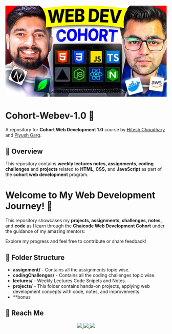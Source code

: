 ![Profile Image](./webDevCohort_HiteshSir_PiyushSir.webp)


# Cohort-Webev-1.0 🚀

A repository for **Cohort Web Development 1.0** course by [Hitesh Choudhary](https://www.youtube.com/@chaiaurcode) and [Piyush Garg](https://www.youtube.com/@piyushgargdev).

## 📖 Overview
This repository contains **weekly lectures notes, assignments, coding challenges** and **projects** related to **HTML, CSS,** and **JavaScript** as part of the **cohort web development** program.

# Welcome to My Web Development Journey! 🚀

This repository showcases my **projects, assignments, challenges, notes,** and **code** as I learn through the **Chaicode Web Development Cohort** under the guidance of my amazing mentors:

Explore my progress and feel free to contribute or share feedback!


## 📁 Folder Structure
- **assignment/** - Contains all the assignments topic wise.
- **codingChallenges/** - Contains all the coding challenges topic wise.
- **lectures/** - Weekly Lectures Code Snipets and Notes.
- **projects/** - This folder contains hands-on projects, applying web development concepts with code, notes, and improvements.
- **bonus 

## 📢 Reach Me  

<p style="text-align: center";>
  <a href="https://x.com/arbazhaider0">
    <img src="https://img.shields.io/badge/X-@arbazhaider0-black?style=for-the-badge&logo=twitter&logoColor=white">
  </a>
  <a href="https://www.linkedin.com/in/haider-arbaz/">
    <img src="https://img.shields.io/badge/LinkedIn-@haiderarbaz-blue?style=for-the-badge&logo=linkedin">
  </a>
  <a href="mailto:hello@arbazhaider.com">
    <img src="https://img.shields.io/badge/Email-hello@arbazhaider.com-red?style=for-the-badge&logo=gmail&logoColor=white">
  </a>
</p>



